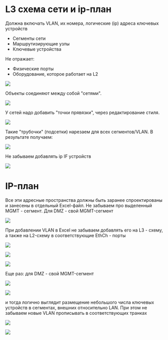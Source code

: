 # L3 схема сети и ip-план

Должна включать VLAN, их номера, логические (ip) адреса  ключевых устройств
- Сегменты сети
- Маршрутизирующие узлы
- Ключевые устройства

Не отражает:
- Физические порты
- Оборудование, которое работает на L2

![](pictures/01.jpg)

Объекты соединяют между собой "сетями". 

![](pictures/02.jpg)

У сетей надо добавить "точки прявязки", через редактирование стиля.

![](pictures/03.jpg)

Такие "трубочки" (подсетки) нарезаем для всех сегментов/VLAN. В результате получаем:

![](pictures/04.jpg)

Не забываем добавлять ip IF устройств

![](pictures/05.jpg)

# IP-план
Все эти адресные пространства должны быть заранее спроектированы и занесены в отдельный Excel-файл. Не забываем про выделенный MGMT - сегмент. Для DMZ -  свой MGMT-сегмент

![](pictures/06.jpg)

При добавлении VLAN в Excel не забываем добавлять его на L3 - схему, а также на L2-схему в соответствующие EthCh - порты

![](pictures/09.jpg)

![](pictures/07.jpg)

![](pictures/08.jpg)


Еще раз: для DMZ -  свой MGMT-сегмент

![](pictures/10.jpg)

![](pictures/11.jpg)

и тогда логично выглядит размещение небольшого числа ключевых устройств в сегментах, внешних относительно LAN. При этом не забываем новые VLAN прописывать в соответствующих транках

![](pictures/12.jpg)

![](pictures/13.jpg)

